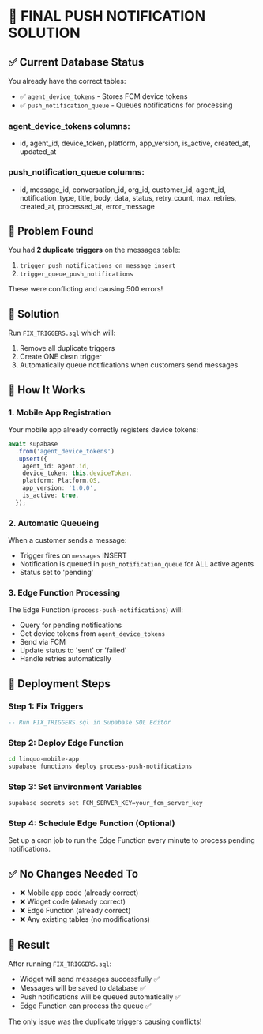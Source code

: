 # 🎯 FINAL PUSH NOTIFICATION SOLUTION

## ✅ Current Database Status

You already have the correct tables:
- ✅ `agent_device_tokens` - Stores FCM device tokens
- ✅ `push_notification_queue` - Queues notifications for processing

### agent_device_tokens columns:
- id, agent_id, device_token, platform, app_version, is_active, created_at, updated_at

### push_notification_queue columns:
- id, message_id, conversation_id, org_id, customer_id, agent_id, notification_type, title, body, data, status, retry_count, max_retries, created_at, processed_at, error_message

## 🚨 Problem Found

You had **2 duplicate triggers** on the messages table:
1. `trigger_push_notifications_on_message_insert`
2. `trigger_queue_push_notifications`

These were conflicting and causing 500 errors!

## 🔧 Solution

Run `FIX_TRIGGERS.sql` which will:
1. Remove all duplicate triggers
2. Create ONE clean trigger
3. Automatically queue notifications when customers send messages

## 📱 How It Works

### 1. Mobile App Registration
Your mobile app already correctly registers device tokens:
```typescript
await supabase
  .from('agent_device_tokens')
  .upsert({
    agent_id: agent.id,
    device_token: this.deviceToken,
    platform: Platform.OS,
    app_version: '1.0.0',
    is_active: true,
  });
```

### 2. Automatic Queueing
When a customer sends a message:
- Trigger fires on `messages` INSERT
- Notification is queued in `push_notification_queue` for ALL active agents
- Status set to 'pending'

### 3. Edge Function Processing
The Edge Function (`process-push-notifications`) will:
- Query for pending notifications
- Get device tokens from `agent_device_tokens`
- Send via FCM
- Update status to 'sent' or 'failed'
- Handle retries automatically

## 🚀 Deployment Steps

### Step 1: Fix Triggers
```sql
-- Run FIX_TRIGGERS.sql in Supabase SQL Editor
```

### Step 2: Deploy Edge Function
```bash
cd linquo-mobile-app
supabase functions deploy process-push-notifications
```

### Step 3: Set Environment Variables
```bash
supabase secrets set FCM_SERVER_KEY=your_fcm_server_key
```

### Step 4: Schedule Edge Function (Optional)
Set up a cron job to run the Edge Function every minute to process pending notifications.

## ✅ No Changes Needed To

- ❌ Mobile app code (already correct)
- ❌ Widget code (already correct)
- ❌ Edge Function (already correct)
- ❌ Any existing tables (no modifications)

## 🎉 Result

After running `FIX_TRIGGERS.sql`:
- Widget will send messages successfully ✅
- Messages will be saved to database ✅
- Push notifications will be queued automatically ✅
- Edge Function can process the queue ✅

The only issue was the duplicate triggers causing conflicts!
